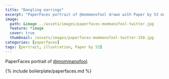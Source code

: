 ```yaml
---
title: "Dangling earrings"
excerpt: "PaperFaces portrait of @mommanofool drawn with Paper by 53 on an iPad."
image: 
  path: &image ../assets/images/paperfaces-mommanofool-twitter.jpg 
  feature: *image
  cover: true
  thumbnail: /assets/images/paperfaces-mommanofool-twitter-150.jpg
categories: [paperfaces]
tags: [portrait, illustration, Paper by 53]
---
```


PaperFaces portrait of [@mommanofool](https://twitter.com/mommanofool).

{% include boilerplate/paperfaces.md %}
